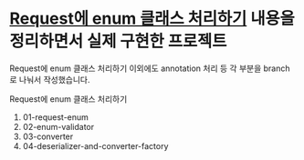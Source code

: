 [Request에 enum 클래스 처리하기](https://github.com/justdoanything/self-study/blob/main/11%20SpringBoot.md#request에-enum-클래스-처리하기) 내용을 정리하면서 실제 구현한 프로젝트
===

Request에 enum 클래스 처리하기 이외에도 annotation 처리 등 각 부분을 branch로 나눠서 작성했습니다.

Request에 enum 클래스 처리하기
1. 01-request-enum
2. 02-enum-validator
3. 03-converter
4. 04-deserializer-and-converter-factory

